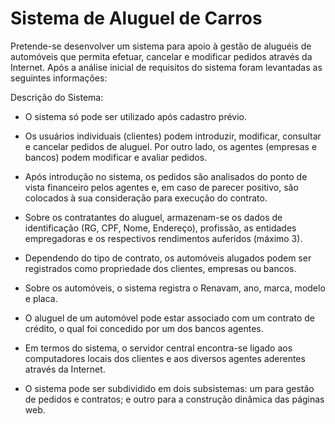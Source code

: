 # Sistema de Aluguel de Carros

Pretende-se desenvolver um sistema para apoio à gestão de aluguéis de automóveis que permita efetuar, cancelar e modificar pedidos através da Internet. Após a análise inicial de requisitos do sistema foram levantadas as seguintes informações:

Descrição do Sistema:
- O sistema só pode ser utilizado após cadastro prévio.

- Os usuários individuais (clientes) podem introduzir, modificar, consultar e cancelar pedidos de aluguel. Por outro lado, os agentes (empresas e bancos) podem modificar e avaliar pedidos.

- Após introdução no sistema, os pedidos são analisados do ponto de vista financeiro pelos agentes e, em caso de parecer positivo, são colocados à sua consideração para execução do contrato.

- Sobre os contratantes do aluguel, armazenam-se os dados de identificação (RG, CPF, Nome, Endereço), profissão, as entidades empregadoras e os respectivos rendimentos auferidos (máximo 3).

- Dependendo do tipo de contrato, os automóveis alugados podem ser registrados como propriedade dos clientes, empresas ou bancos.

- Sobre os automóveis, o sistema registra o Renavam, ano, marca, modelo e placa.

- O aluguel de um automóvel pode estar associado com um contrato de crédito, o qual foi concedido por um dos bancos agentes. 

- Em termos do sistema, o servidor central encontra-se ligado aos computadores locais dos clientes e aos diversos agentes aderentes através da Internet.

- O sistema pode ser subdividido em dois subsistemas: um para gestão de pedidos e contratos; e outro para a construção dinâmica das páginas web.